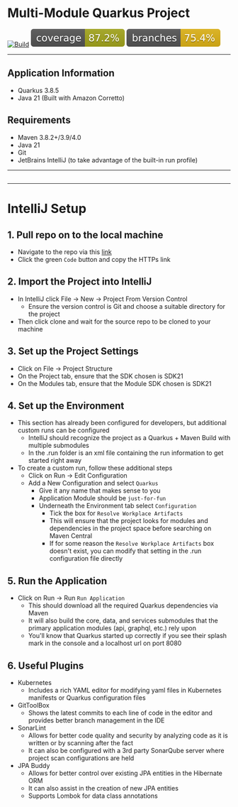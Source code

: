 # Multi-Module Quarkus Project

[![Build](https://github.com/Broadan26/multi-module/actions/workflows/maven-build.yml/badge.svg)](https://github.com/Broadan26/multi-module/actions/workflows/maven-build.yml)
[![Coverage](https://raw.githubusercontent.com/Broadan26/multi-module/825606d2c279c714f155ade786d0166f12989a76/.github/badges/jacoco.svg)](https://github.com/Broadan26/multi-module/actions/workflows/maven-build.yml)
[![Branches](https://raw.githubusercontent.com/Broadan26/multi-module/825606d2c279c714f155ade786d0166f12989a76/.github/badges/branches.svg)](https://github.com/Broadan26/multi-module/actions/workflows/maven-build.yml)

---

## Application Information
* Quarkus 3.8.5
* Java 21 (Built with Amazon Corretto)

## Requirements
* Maven 3.8.2+/3.9/4.0
* Java 21
* Git
* JetBrains IntelliJ (to take advantage of the built-in run profile)

---

##

---

# IntelliJ Setup

## 1. Pull repo on to the local machine
* Navigate to the repo via this [link](https://github.com/Broadan26/multi-module)
* Click the green `Code` button and copy the HTTPs link

## 2. Import the Project into IntelliJ
* In IntelliJ click File -> New -> Project From Version Control
  * Ensure the version control is Git and choose a suitable directory for the project
* Then click clone and wait for the source repo to be cloned to your machine

## 3. Set up the Project Settings
* Click on File -> Project Structure
* On the Project tab, ensure that the SDK chosen is SDK21
* On the Modules tab, ensure that the Module SDK chosen is SDK21

## 4. Set up the Environment
* This section has already been configured for developers, but additional custom runs can be configured
  * IntelliJ should recognize the project as a Quarkus + Maven Build with multiple submodules
  * In the .run folder is an xml file containing the run information to get started right away
* To create a custom run, follow these additional steps
  * Click on Run -> Edit Configuration
  * Add a New Configuration and select `Quarkus`
    * Give it any name that makes sense to you
    * Application Module should be `just-for-fun`
    * Underneath the Environment tab select `Configuration`
      * Tick the box for `Resolve Workplace Artifacts`
      * This will ensure that the project looks for modules and dependencies in the project space before searching on Maven Central
      * If for some reason the `Resolve Workplace Artifacts` box doesn't exist, you can modify that setting in the .run configuration file directly

## 5. Run the Application
* Click on Run -> Run `Run Application`
  * This should download all the required Quarkus dependencies via Maven
  * It will also build the core, data, and services submodules that the primary application modules (api, graphql, etc.) rely upon
  * You'll know that Quarkus started up correctly if you see their splash mark in the console and a localhost url on port 8080

## 6. Useful Plugins
* Kubernetes
  * Includes a rich YAML editor for modifying yaml files in Kubernetes manifests or Quarkus configuration files
* GitToolBox
  * Shows the latest commits to each line of code in the editor and provides better branch management in the IDE
* SonarLint
  * Allows for better code quality and security by analyzing code as it is written or by scanning after the fact
  * It can also be configured with a 3rd party SonarQube server where project scan configurations are held
* JPA Buddy
  * Allows for better control over existing JPA entities in the Hibernate ORM
  * It can also assist in the creation of new JPA entities
  * Supports Lombok for data class annotations